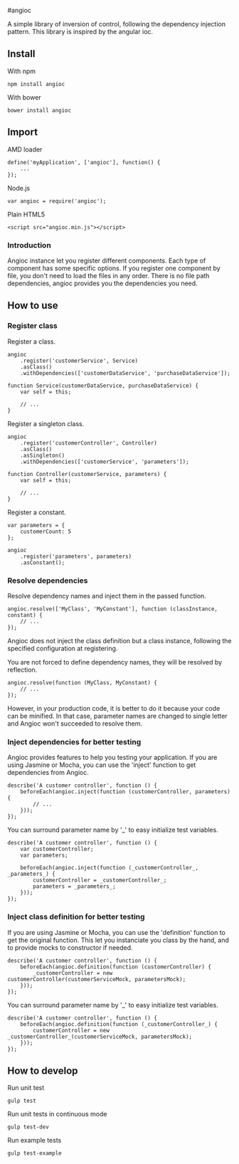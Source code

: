 #angioc

A simple library of inversion of control, following the dependency injection pattern. This library is inspired by the 
angular ioc.

## Install

With npm

    npm install angioc

With bower

    bower install angioc

## Import

AMD loader	

    define('myApplication', ['angioc'], function() {
        ...
    });	
    
Node.js
	
    var angioc = require('angioc');
	
Plain HTML5

    <script src="angioc.min.js"></script>
    
### Introduction

Angioc instance let you register different components. Each type of component has some specific options.
If you register one component by file, you don't need to load the files in any order.
There is no file path dependencies, angioc provides you the dependencies you need.

## How to use

### Register class

Register a class.

    angioc
        .register('customerService', Service)
        .asClass()
        .withDependencies(['customerDataService', 'purchaseDataService']);

    function Service(customerDataService, purchaseDataService) {
        var self = this;
        
        // ...
    }
    
Register a singleton class.

    angioc
        .register('customerController', Controller)
        .asClass()
        .asSingleton()
        .withDependencies(['customerService', 'parameters']);
        
    function Controller(customerService, parameters) {
        var self = this;
        
        // ...
    }
    
Register a constant.

    var parameters = {
        customerCount: 5
    };

    angioc
        .register('parameters', parameters)
        .asConstant();
    
### Resolve dependencies

Resolve dependency names and inject them in the passed function.

    angioc.resolve(['MyClass', 'MyConstant'], function (classInstance, constant) {
        // ...
    });

Angioc does not inject the class definition but a class instance, following the specified configuration at registering.

You are not forced to define dependency names, they will be resolved by reflection. 

    angioc.resolve(function (MyClass, MyConstant) {
        // ...
    });
    
However, in your production code, it is better to do it because your code can be minified. In that case, parameter names 
are changed to single letter and Angioc won't succeeded to resolve them.

### Inject dependencies for better testing

Angioc provides features to help you testing your application.
If you are using Jasmine or Mocha, you can use the 'inject' function to get dependencies from Angioc.

    describe('A customer controller', function () {
        beforeEach(angioc.inject(function (customerController, parameters) {
            // ...
        }));
    });
 
You can surround parameter name by '_' to easy initialize test variables.

    describe('A customer controller', function () {
        var customerController;
        var parameters;

        beforeEach(angioc.inject(function (_customerController_, _parameters_) {
            customerController = _customerController_;
            parameters = _parameters_;
        }));
    });

### Inject class definition for better testing

If you are using Jasmine or Mocha, you can use the 'definition' function to get the original function. This let you instanciate
you class by the hand, and to provide mocks to constructor if needed.

    describe('A customer controller', function () {
        beforeEach(angioc.definition(function (customerController) {
            _customerController = new customerController(customerServiceMock, parametersMock);
        }));
    });
  
You can surround parameter name by '_' to easy initialize test variables.

    describe('A customer controller', function () {
        beforeEach(angioc.definition(function (_customerController_) {
            customerController = new _customerController_(customerServiceMock, parametersMock);
        }));
    });

## How to develop

Run unit test

    gulp test
    
Run unit tests in continuous mode

    gulp test-dev
    
Run example tests

    gulp test-example
    
